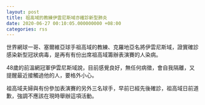 ```yaml
---
layout: post
title: 祖高域的教練伊雲尼斯域亦確診新型肺炎
date: 2020-06-27 00:10:05.000000000 +08:00
categories: rss
---
```


世界網球一哥、塞爾維亞球手祖高域的教練、克羅地亞名將伊雲尼斯域，證實確診感染新型冠狀病毒，是再有有份出席祖高域籌辦表演賽的人染病。

48歲的前溫網冠軍伊雲尼斯域說，目前感覺良好，無任何病徵，會自我隔離，又提醒最近接觸過他的人，要格外小心。

祖高域夫婦與有份參加表演賽的另外三名球手，早前已經先後確診，祖高域日前道歉，強調不應該在現時舉辦這項活動。

